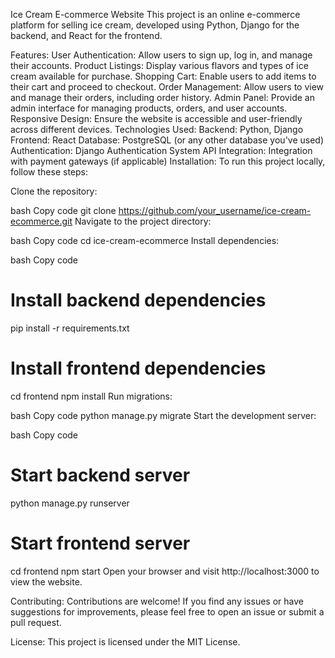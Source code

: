 Ice Cream E-commerce Website
This project is an online e-commerce platform for selling ice cream, developed using Python, Django for the backend, and React for the frontend.

Features:
User Authentication: Allow users to sign up, log in, and manage their accounts.
Product Listings: Display various flavors and types of ice cream available for purchase.
Shopping Cart: Enable users to add items to their cart and proceed to checkout.
Order Management: Allow users to view and manage their orders, including order history.
Admin Panel: Provide an admin interface for managing products, orders, and user accounts.
Responsive Design: Ensure the website is accessible and user-friendly across different devices.
Technologies Used:
Backend: Python, Django
Frontend: React
Database: PostgreSQL (or any other database you've used)
Authentication: Django Authentication System
API Integration: Integration with payment gateways (if applicable)
Installation:
To run this project locally, follow these steps:

Clone the repository:

bash
Copy code
git clone https://github.com/your_username/ice-cream-ecommerce.git
Navigate to the project directory:

bash
Copy code
cd ice-cream-ecommerce
Install dependencies:

bash
Copy code
# Install backend dependencies
pip install -r requirements.txt

# Install frontend dependencies
cd frontend
npm install
Run migrations:

bash
Copy code
python manage.py migrate
Start the development server:

bash
Copy code
# Start backend server
python manage.py runserver

# Start frontend server
cd frontend
npm start
Open your browser and visit http://localhost:3000 to view the website.

Contributing:
Contributions are welcome! If you find any issues or have suggestions for improvements, please feel free to open an issue or submit a pull request.

License:
This project is licensed under the MIT License.
